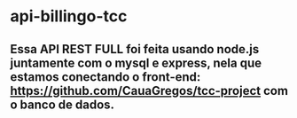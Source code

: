 # api-billingo-tcc

## Essa API REST FULL foi feita usando node.js juntamente com o mysql e express, nela que estamos conectando o front-end: https://github.com/CauaGregos/tcc-project com o banco de dados.
